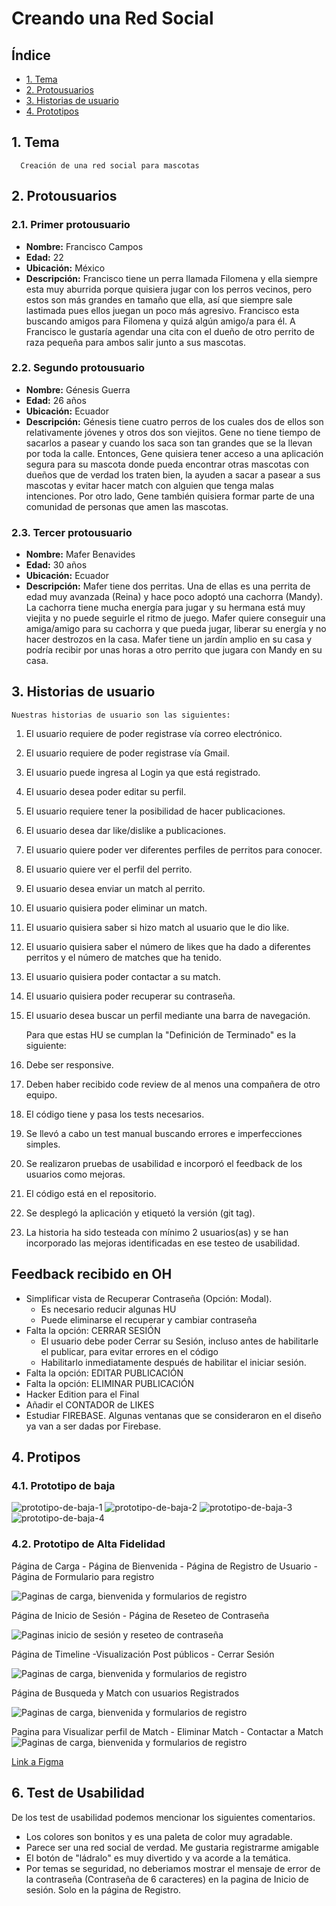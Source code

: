 # Creando una Red Social

## Índice

* [1. Tema](#1-tema)
* [2. Protousuarios](#2-protousuarios)
* [3. Historias de usuario](#3-historias-de-usuario)
* [4. Prototipos](#4-prototipos)

## 1. Tema
      Creación de una red social para mascotas

## 2. Protousuarios
### 2.1. Primer protousuario

+ **Nombre:** Francisco Campos 
+ **Edad:** 22
+ **Ubicación:** México
+ **Descripción:** Francisco tiene un perra llamada Filomena y ella siempre esta muy aburrida porque quisiera jugar con los perros vecinos, pero estos son más grandes en tamaño que ella, así que siempre sale lastimada pues ellos juegan un poco más agresivo. Francisco esta buscando amigos para Filomena y quizá algún amigo/a para él. A Francisco le gustaría agendar una cita con el dueño de otro perrito de raza pequeña para ambos salir junto a sus mascotas.


### 2.2. Segundo protousuario
+ **Nombre:** Génesis Guerra
+ **Edad:** 26 años 
+ **Ubicación:** Ecuador 
+ **Descripción:** Génesis tiene cuatro  perros de los cuales dos de ellos son relativamente jóvenes y otros dos son viejitos. Gene no tiene tiempo de sacarlos a pasear y cuando los saca son tan grandes que se la llevan por toda la calle. Entonces, Gene quisiera tener acceso a una aplicación segura para su mascota donde pueda encontrar otras mascotas con dueños que de verdad los traten bien, la ayuden a sacar a pasear a sus mascotas y evitar hacer match con alguien que tenga malas intenciones. Por otro lado, Gene también quisiera formar parte de una comunidad de personas que amen las mascotas. 

### 2.3. Tercer protousuario
+ **Nombre:** Mafer Benavides 
+ **Edad:** 30 años
+ **Ubicación:** Ecuador
+ **Descripción:** Mafer tiene dos perritas. Una de ellas es una perrita de edad muy avanzada (Reina) y hace poco adoptó una cachorra (Mandy). La cachorra tiene mucha energía para jugar y su hermana está muy viejita y no puede seguirle el ritmo de juego. Mafer quiere conseguir una amiga/amigo para su cachorra y que pueda jugar, liberar su energía y no hacer destrozos en la casa. Mafer tiene un jardín amplio en su casa y podría recibir por unas horas a otro perrito que jugara con Mandy en su casa.


## 3. Historias de usuario

	Nuestras historias de usuario son las siguientes:

1.	El usuario requiere de poder registrase vía correo electrónico. 
2.	El usuario requiere de poder registrase vía Gmail.
3.	El usuario puede ingresa al Login ya que está registrado.
4.	El usuario desea poder editar su perfil. 
5.	El usuario requiere tener la posibilidad de hacer publicaciones.
6.	El usuario desea dar like/dislike a publicaciones.
7.	El usuario quiere poder ver diferentes perfiles de perritos para conocer. 
8.	El usuario quiere ver el perfil del perrito.
9.	El usuario desea enviar un match al perrito. 
10.	El usuario quisiera poder eliminar un match.
11.	El usuario quisiera saber si hizo match al usuario que le dio like.
12.	El usuario quisiera saber el número de likes que ha dado a diferentes perritos y el número de matches que ha tenido.
13.	El usuario quisiera poder contactar a su match. 
14.	El usuario quisiera poder recuperar su contraseña. 
15.	El usuario desea buscar un perfil mediante una barra de navegación. 
	
    Para que estas HU se cumplan la "Definición de Terminado" es la siguiente:

1. Debe ser responsive.
2. Deben haber recibido code review de al menos una compañera de otro equipo.
3. El código tiene y pasa los tests necesarios.
4. Se llevó a cabo un test manual buscando errores e imperfecciones simples.
5. Se realizaron pruebas de usabilidad e incorporó el feedback de los usuarios como mejoras.
6. El código está en el repositorio.
7. Se desplegó la aplicación y etiquetó la versión (git tag). 
8. La historia ha sido testeada con mínimo 2 usuarios(as) y se han incorporado las mejoras identificadas en ese testeo de usabilidad. 

## Feedback recibido  en OH

* Simplificar vista de  Recuperar Contraseña (Opción: Modal).
    - Es necesario reducir algunas HU
    - Puede eliminarse el recuperar y cambiar contraseña
* Falta la opción: CERRAR SESIÓN
    - El usuario debe poder Cerrar su Sesión, incluso antes de habilitarle el publicar, para evitar errores en el código
    - Habilitarlo inmediatamente después de habilitar el iniciar sesión.
* Falta la opción: EDITAR PUBLICACIÓN
* Falta la opción: ELIMINAR PUBLICACIÓN
* Hacker Edition para el Final
* Añadir el CONTADOR de LIKES
* Estudiar FIREBASE. Algunas ventanas que se consideraron en el diseño ya van a ser dadas por Firebase.

## 4. Protipos
### 4.1. Prototipo de baja
![prototipo-de-baja-1](../DEV002-social-network/src/assets/prototipobaja_1.png)
![prototipo-de-baja-2](../DEV002-social-network/src/assets/prototipobaja_2.png)
![prototipo-de-baja-3](../DEV002-social-network/src/assets/prototipobaja_3.png)
![prototipo-de-baja-4](../DEV002-social-network/src/assets/prototipobaja_4.jpg)  


### 4.2. Prototipo de Alta Fidelidad

 Página de Carga - Página de Bienvenida - Página de Registro de Usuario - Página de Formulario para registro

![Paginas de carga, bienvenida y formularios de registro](.src/assets/prototiposAlta01.png)

Página de Inicio de Sesión - Página de Reseteo de Contraseña

![Paginas inicio de sesión y reseteo de contraseña](.src/assets/prototiposAlta02.png)

Página de Timeline -Visualización Post públicos - Cerrar Sesión 

![Paginas de carga, bienvenida y formularios de registro](.src/assets/prototiposAlta03.png)

Página de Busqueda y Match con usuarios Registrados

![Paginas de carga, bienvenida y formularios de registro](.src/assets/prototiposAlta04.png)

Pagina para Visualizar perfil de Match - Eliminar Match - Contactar a Match 
![Paginas de carga, bienvenida y formularios de registro](.src/assets/prototiposAlta05.png)

[Link a Figma](https://www.figma.com/file/Jdz2la2rY8uAYWeGdJZohF/Untitled?node-id=8%3A488&t=OY1SfzVIznxZxQVH-0)

## 6. Test de Usabilidad
De los test de usabilidad podemos mencionar los siguientes comentarios.
- Los colores son bonitos y es una paleta de color muy agradable.
- Parece ser una red social de verdad. Me gustaria registrarme
amigable
- El botón de "ládralo" es muy divertido y va acorde a la temática.
- Por temas se seguridad, no deberiamos mostrar el mensaje de error de la contraseña (Contraseña de 6 caracteres) en la pagina de Inicio de sesión. Solo en la página de Registro.
